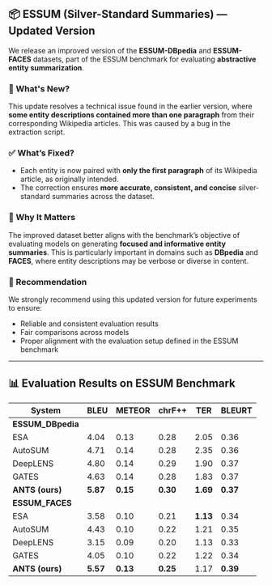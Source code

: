 ## 📦 ESSUM (Silver-Standard Summaries) — Updated Version

We release an improved version of the **ESSUM-DBpedia** and **ESSUM-FACES** datasets, part of the ESSUM benchmark for evaluating **abstractive entity summarization**.

### 🔧 What's New?

This update resolves a technical issue found in the earlier version, where **some entity descriptions contained more than one paragraph** from their corresponding Wikipedia articles. This was caused by a bug in the extraction script.

### ✅ What’s Fixed?

- Each entity is now paired with **only the first paragraph** of its Wikipedia article, as originally intended.
- The correction ensures **more accurate, consistent, and concise** silver-standard summaries across the dataset.

### 📌 Why It Matters

The improved dataset better aligns with the benchmark’s objective of evaluating models on generating **focused and informative entity summaries**. This is particularly important in domains such as **DBpedia** and **FACES**, where entity descriptions may be verbose or diverse in content.

### 📢 Recommendation

We strongly recommend using this updated version for future experiments to ensure:
- Reliable and consistent evaluation results  
- Fair comparisons across models  
- Proper alignment with the evaluation setup defined in the ESSUM benchmark  

---

## 📊 Evaluation Results on ESSUM Benchmark

| System         | BLEU | METEOR | chrF++ | TER  | BLEURT |
|----------------|------|--------|--------|------|--------|
| **ESSUM_DBpedia** |   |        |        |      |        |
| ESA            | 4.04 | 0.13   | 0.28   | 2.05 | 0.36   |
| AutoSUM        | 4.71 | 0.14   | 0.28   | 2.35 | 0.36   |
| DeepLENS       | 4.80 | 0.14   | 0.29   | 1.90 | 0.37   |
| GATES          | 4.63 | 0.14   | 0.28   | 1.83 | 0.37   |
| **ANTS (ours)**| **5.87** | **0.15** | **0.30** | **1.69** | **0.37** |
| **ESSUM_FACES**|      |        |        |      |        |
| ESA            | 3.58 | 0.10   | 0.21   | **1.13** | 0.34   |
| AutoSUM        | 4.43 | 0.10   | 0.22   | 1.21 | 0.35   |
| DeepLENS       | 3.15 | 0.09   | 0.20   | 1.13 | 0.33   |
| GATES          | 4.05 | 0.10   | 0.22   | 1.22 | 0.34   |
| **ANTS (ours)**| **5.57** | **0.13** | **0.25** | 1.17 | **0.39** |
